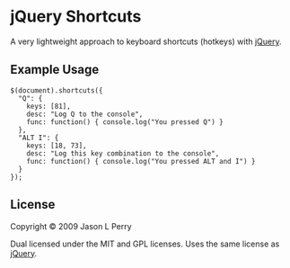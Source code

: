 # jQuery Shortcuts

A very lightweight approach to keyboard shortcuts (hotkeys) with [jQuery](http://jquery.com/).

## Example Usage

    $(document).shortcuts({
      "Q": {
        keys: [81],
        desc: "Log Q to the console",
        func: function() { console.log("You pressed Q") }
      },
      "ALT I": {
        keys: [18, 73],
        desc: "Log this key combination to the console",
        func: function() { console.log("You pressed ALT and I") }
      }
    });

## License

Copyright &copy; 2009 Jason L Perry

Dual licensed under the MIT and GPL licenses.
Uses the same license as [jQuery](http://docs.jquery.com/License).
